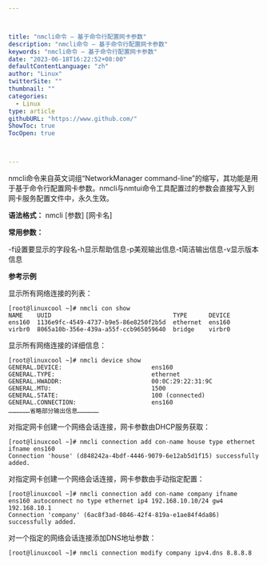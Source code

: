 ```yaml
---



title: "nmcli命令 – 基于命令行配置网卡参数"
description: "nmcli命令 – 基于命令行配置网卡参数"
keywords: "nmcli命令 – 基于命令行配置网卡参数"
date: "2023-06-18T16:22:52+08:00"
defaultContentLanguage: "zh"
author: "Linux"
twitterSite: ""
thumbnail: ""
categories:
  - Linux
type: article
githubURL: "https://www.github.com/"
ShowToc: true
TocOpen: true



---
```


nmcli命令来自英文词组“NetworkManager command-line”的缩写，其功能是用于基于命令行配置网卡参数。nmcli与nmtui命令工具配置过的参数会直接写入到网卡服务配置文件中，永久生效。

**语法格式：** nmcli [参数] [网卡名]

**常用参数：**

-f设置要显示的字段名-h显示帮助信息-p美观输出信息-t简洁输出信息-v显示版本信息

**参考示例**

显示所有网络连接的列表：

```
[root@linuxcool ~]# nmcli con show
NAME    UUID                                  TYPE      DEVICE
ens160  1136e9fc-4549-4737-b9e5-86e8250f2b5d  ethernet  ens160
virbr0  8065a10b-356e-439a-a55f-ccb965059640  bridge    virbr0
```

显示所有网络连接的详细信息：

```
[root@linuxcool ~]# nmcli device show
GENERAL.DEVICE:                         ens160
GENERAL.TYPE:                           ethernet
GENERAL.HWADDR:                         00:0C:29:22:31:9C
GENERAL.MTU:                            1500
GENERAL.STATE:                          100 (connected)
GENERAL.CONNECTION:                     ens160
………………省略部分输出信息………………
```

对指定网卡创建一个网络会话连接，网卡参数由DHCP服务获取：

```
[root@linuxcool ~]# nmcli connection add con-name house type ethernet ifname ens160
Connection 'house' (d848242a-4bdf-4446-9079-6e12ab5d1f15) successfully added.
```

对指定网卡创建一个网络会话连接，网卡参数由手动指定配置：

```
[root@linuxcool ~]# nmcli connection add con-name company ifname ens160 autoconnect no type ethernet ip4 192.168.10.10/24 gw4 192.168.10.1
Connection 'company' (6ac8f3ad-0846-42f4-819a-e1ae84f4da86) successfully added.
```

对一个指定的网络会话连接添加DNS地址参数：

```
[root@linuxcool ~]# nmcli connection modify company ipv4.dns 8.8.8.8
```